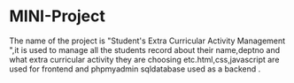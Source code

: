 # MINI-Project
The name of the project is "Student's Extra Curricular Activity Management ",it is used to manage all the students record about their name,deptno and what extra curricular activity they are choosing etc.html,css,javascript are used for frontend and phpmyadmin sqldatabase used as a backend .
